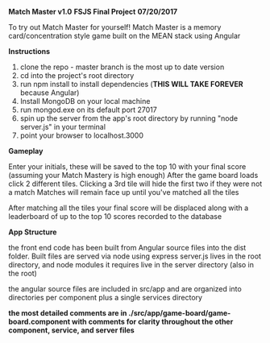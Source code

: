 **Match Master v1.0**
**FSJS Final Project**
**07/20/2017**

To try out Match Master for yourself!
Match Master is a memory card/concentration style game built on the MEAN stack using Angular

**Instructions**
1. clone the repo - master branch is the most up to date version
2. cd into the project's root directory
3. run npm install to install dependencies (**THIS WILL TAKE FOREVER** because Angular)
4. Install MongoDB on your local machine
5. run mongod.exe on its default port 27017
6. spin up the server from the app's root directory by running "node server.js" in your terminal
7. point your browser to localhost.3000

**Gameplay**

Enter your initials, these will be saved to the top 10 with your final score (assuming your Match Mastery is high enough)
After the game board loads click 2 different tiles. Clicking a 3rd tile will hide the first two if they were not a match
Matches will remain face up until you've matched all the tiles

After matching all the tiles your final score will be displaced along with a leaderboard of up to the top 10 scores recorded to the database

**App Structure**

the front end code has been built from Angular source files into the dist folder. Built files are served via node using express
server.js lives in the root directory, and node modules it requires live in the server directory (also in the root)

the angular source files are included in src/app and are organized into directories per component plus a single services directory

**the most detailed comments are in ./src/app/game-board/game-board.component with comments for clarity throughout the other component, service, and server files**